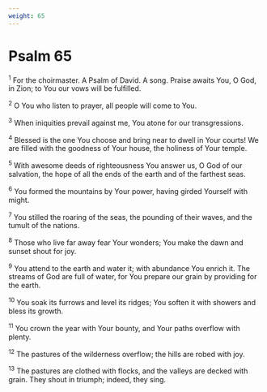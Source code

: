 ```yaml
---
weight: 65
---
```


# Psalm 65

<sup>1</sup> For the choirmaster. A Psalm of David. A song. Praise awaits You, O God, in Zion; to You our vows will be fulfilled. 

<sup>2</sup> O You who listen to prayer, all people will come to You. 

<sup>3</sup> When iniquities prevail against me, You atone for our transgressions. 

<sup>4</sup> Blessed is the one You choose and bring near to dwell in Your courts! We are filled with the goodness of Your house, the holiness of Your temple. 

<sup>5</sup> With awesome deeds of righteousness You answer us, O God of our salvation, the hope of all the ends of the earth and of the farthest seas. 

<sup>6</sup> You formed the mountains by Your power, having girded Yourself with might. 

<sup>7</sup> You stilled the roaring of the seas, the pounding of their waves, and the tumult of the nations. 

<sup>8</sup> Those who live far away fear Your wonders; You make the dawn and sunset shout for joy. 

<sup>9</sup> You attend to the earth and water it; with abundance You enrich it. The streams of God are full of water, for You prepare our grain by providing for the earth. 

<sup>10</sup> You soak its furrows and level its ridges; You soften it with showers and bless its growth. 

<sup>11</sup> You crown the year with Your bounty, and Your paths overflow with plenty. 

<sup>12</sup> The pastures of the wilderness overflow; the hills are robed with joy. 

<sup>13</sup> The pastures are clothed with flocks, and the valleys are decked with grain. They shout in triumph; indeed, they sing. 


